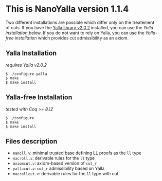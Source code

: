 # This is NanoYalla version 1.1.4

Two different installations are possible which differ only on the treatement of cuts.
If you have the [Yalla library v2.0.2](https://perso.ens-lyon.fr/olivier.laurent/yalla/) installed, you can use the *Yalla installation* below.
If you do not want to rely on Yalla, you can use the *Yalla-free installation* which provides cut admissibility as an axiom.

## Yalla Installation

*requires Yalla v2.0.2*

    $ ./configure yalla
    $ make
    $ make install

## Yalla-free Installation

*tested with Coq >= 8.12*

    $ ./configure
    $ make
    $ make install

## Files description

  * `nanoll.v`: minimal trusted base defining LL proofs as the `ll` type
  * `macroll.v`: derivable rules for the `ll` type
  * `axiomcut.v`: axiom-based version of `cut_r`
  * `yallacut.v`: `cut_r` admissibility based on Yalla
  * `macrollcut.v`: derivable rules for the `ll` type with cut
